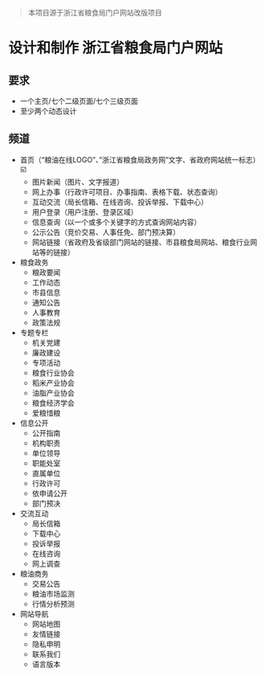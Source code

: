 > 本项目源于浙江省粮食局门户网站改版项目

# 设计和制作 浙江省粮食局门户网站

## 要求

- 一个主页/七个二级页面/七个三级页面
- 至少两个动态设计

## 频道

- 首页（“粮油在线LOGO”、”浙江省粮食局政务网”文字、省政府网站统一标志）☑️
  - 图片新闻（图片、文字报道）
  - 网上办事（行政许可项目、办事指南、表格下载、状态查询）
  - 互动交流（局长信箱、在线咨询、投诉举报、下载中心）
  - 用户登录（用户注册、登录区域）
  - 信息查询（以一个或多个关键字的方式查询网站内容）
  - 公示公告（竞价交易、人事任免、部门预决算）
  - 网站链接（省政府及省级部门网站的链接、市县粮食局网站、粮食行业网站等的链接）
- 粮食政务
  - 粮政要闻
  - 工作动态
  - 市县信息
  - 通知公告
  - 人事教育
  - 政策法规
- 专题专栏
  - 机关党建
  - 廉政建设
  - 专项活动
  - 粮食行业协会
  - 稻米产业协会
  - 油脂产业协会
  - 粮食经济学会
  - 爱粮惜粮
- 信息公开
  - 公开指南
  - 机构职责
  - 单位领导
  - 职能处室
  - 直属单位
  - 行政许可
  - 依申请公开
  - 部门预决
- 交流互动
  - 局长信箱
  - 下载中心
  - 投诉举报
  - 在线咨询
  - 网上调查
- 粮油商务
  - 交易公告
  - 粮油市场监测
  - 行情分析预测
- 网站导航
  - 网站地图
  - 友情链接
  - 隐私申明
  - 联系我们
  - 语言版本